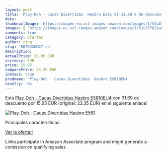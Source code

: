 ```yaml
---
layout: post
title: 'Play-Doh - Cacas Divertidas  Hasbro E581 al 31.69 % de descuento'
date: 
thumbnailImage: 'https://images-eu.ssl-images-amazon.com/images/I/51uGTfQ5jwL._SL200_.jpg'
images: [ 'https://images-eu.ssl-images-amazon.com/images/I/51uGTfQ5jwL._SL200_.jpg' ]
comments: true
category: ofertas
author: ring
slug: 'B07DXXKM27-es'
description:
actualPrice: 15.95 EUR
currency: EUR
price: 15.95
comparePrice: 23.35 EUR
inStock: true
prodname: 'Play-Doh - Cacas Divertidas  Hasbro E5810EU4 '
country: 'es'
---
```


Está [Play-Doh - Cacas Divertidas  Hasbro E5810EU4 ](https://www.amazon.es/dp/B07DXXKM27/?tag=tolees-21) con 31.69 de descuento por 15.95 EUR (original: 23.35 EUR) en el siguiente enlace!

[![Play-Doh - Cacas Divertidas  Hasbro E581](https://images-eu.ssl-images-amazon.com/images/I/51uGTfQ5jwL._SL200_.jpg)](https://www.amazon.es/dp/B07DXXKM27/?tag=tolees-21)

Principales características:


[Ver la oferta!!](https://www.amazon.es/dp/B07DXXKM27/?tag=tolees-21)

Links participate in Amazon Associate program and might generate a comission on qualifying sales



